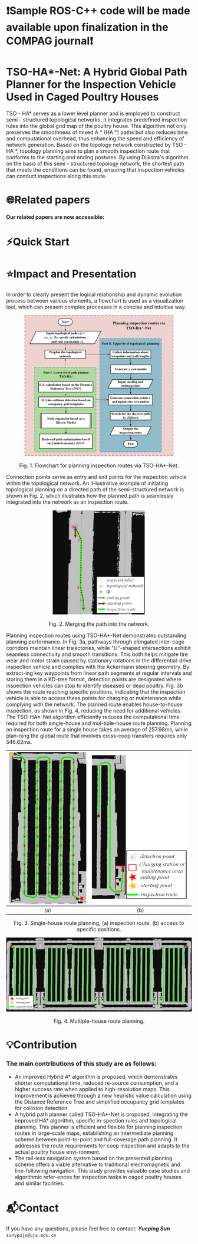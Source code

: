 # ❗Sample ROS-C++ code will be made available upon finalization in the COMPAG journal❗
# TSO-HA*-Net: A Hybrid Global Path Planner for the Inspection Vehicle Used in Caged Poultry Houses

TSO - HA* serves as a lower level planner and is employed to construct semi - structured topological networks. It integrates predefined inspection rules into the global grid map of the poultry house. This algorithm not only preserves the smoothness of mixed A * (HA *) paths but also reduces time and computational overhead, thus enhancing the speed and efficiency of network generation. Based on the topology network constructed by TSO - HA *, topology planning aims to plan a smooth inspection route that conforms to the starting and ending postures. By using Dijkstra's algorithm on the basis of this semi - structured topology network, the shortest path that meets the conditions can be found, ensuring that inspection vehicles can conduct inspections along this route.


# 🌐Related papers
#### Our related papers are now accessible:[]()

# ⚡Quick Start


# ⭐Impact and Presentation
In order to clearly present the logical relationship and dynamic evolution process between various elements, a flowchart is used as a visualization tool, which can present complex processes in a concise and intuitive way.

<p align="center">
<img src="https://github.com/UJS-Cyber-Lab/TSO-HAstar-Net/blob/main/picture/Flowchart%20for%20planning%20inspection%20routes%20via%20TSO-HA-Net.png" width="80%" height="80%"> 
</p>

<p align="center">Fig. 1. Flowchart for planning inspection routes via TSO-HA*-Net.</p>

Connection points serve as entry and exit points for the inspection vehicle within the topological network. An il-lustrative example of initiating topological planning on a directed path of the semi-structured network is shown in Fig. 2, which illustrates how the planned path is seamlessly integrated into the network as an inspection route.

<p align="center">
<img src="https://github.com/UJS-Cyber-Lab/TSO-HAstar-Net/blob/main/picture/Merging%20the%20path%20into%20the%20network/a.png" width="50%" height="50%"> 
</p>
<p align="center">Fig. 2. Merging the path into the network.</p>

Planning inspection routes using TSO-HA*-Net demonstrates outstanding planning performance. In Fig. 3a, pathways through elongated inter-cage corridors maintain linear trajectories, while "U"-shaped intersections exhibit seamless connectivity and smooth transitions. This both helps mitigate tire wear and motor strain caused by stationary rotations in the differential-drive inspection vehicle and complies with the Ackermann steering geometry. By extract-ing key waypoints from linear path segments at regular intervals and storing them in a KD-tree format, detection points are designated where inspection vehicles can stop to identify diseased or dead poultry. Fig. 3b shows the route reaching specific positions, indicating that the inspection vehicle is able to access these points for charging or maintenance while complying with the network. The planned route enables house-to-house inspection, as shown in Fig. 4, reducing the need for additional vehicles. 
The TSO-HA*-Net algorithm efficiently reduces the computational time required for both single-house and mul-tiple-house route planning. Planning an inspection route for a single house takes an average of 257.98ms, while plan-ning the global route that involves cross-coop transfers requires only 546.62ms.

| ![](https://github.com/UJS-Cyber-Lab/TSO-HAstar-Net/blob/main/picture/Single-house%20route%20planning/a.png) | ![](https://github.com/UJS-Cyber-Lab/TSO-HAstar-Net/blob/main/picture/Single-house%20route%20planning/b.png) |  
| :---: | :---: | 
| (a) | (b) | 

<p align="center">Fig. 3. Single-house route planning, (a) inspection route, (b) access to specific positions.</p>

<p align="center">
<img src="https://github.com/UJS-Cyber-Lab/TSO-HAstar-Net/blob/main/picture/Multiple-house%20route%20planning/a.png" width="100%" height="100%"> 
</p>
<p align="center">Fig. 4. Multiple-house route planning.</p>

# 💡Contribution
### The main contributions of this study are as follows:
*  An improved Hybrid A* algorithm is proposed, which demonstrates shorter computational time, reduced re-source consumption, and a higher success rate when applied to high-resolution maps. This improvement is achieved through a new heuristic value calculation using the Distance Reference Tree and simplified occupancy grid templates for collision detection.
*  A hybrid path planner called TSO-HA*-Net is proposed, integrating the improved HA* algorithm, specific in-spection rules and topological planning. This planner is efficient and flexible for planning inspection routes in large-scale maps, establishing an intermediate planning scheme between point-to-point and full-coverage path planning. It addresses the route requirements for coop inspection and adapts to the actual poultry house envi-ronment.
*  The rail-less navigation system based on the presented planning scheme offers a viable alternative to traditional electromagnetic and line-following navigation. This study provides valuable case studies and algorithmic refer-ences for inspection tasks in caged poultry houses and similar facilities. 


# 📬Contact

  If you have any questions, please feel free to contact: ***Yueping Sun*** ``sunypujs@ujs.edu.cn``

